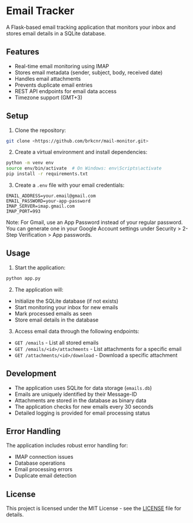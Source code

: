 # Email Tracker

A Flask-based email tracking application that monitors your inbox and stores email details in a SQLite database.

## Features

- Real-time email monitoring using IMAP
- Stores email metadata (sender, subject, body, received date)
- Handles email attachments
- Prevents duplicate email entries
- REST API endpoints for email data access
- Timezone support (GMT+3)

## Setup

1. Clone the repository:
```bash
git clone <https://github.com/brkcnr/mail-monitor.git>
```

2. Create a virtual environment and install dependencies:
```bash
python -m venv env
source env/bin/activate  # On Windows: env\Scripts\activate
pip install -r requirements.txt
```

3. Create a `.env` file with your email credentials:
```env
EMAIL_ADDRESS=your.email@gmail.com
EMAIL_PASSWORD=your-app-password
IMAP_SERVER=imap.gmail.com
IMAP_PORT=993
```

Note: For Gmail, use an App Password instead of your regular password. You can generate one in your Google Account settings under Security > 2-Step Verification > App passwords.

## Usage

1. Start the application:
```bash
python app.py
```

2. The application will:
- Initialize the SQLite database (if not exists)
- Start monitoring your inbox for new emails
- Mark processed emails as seen
- Store email details in the database

3. Access email data through the following endpoints:
- `GET /emails` - List all stored emails
- `GET /emails/<id>/attachments` - List attachments for a specific email
- `GET /attachments/<id>/download` - Download a specific attachment

## Development

- The application uses SQLite for data storage (`emails.db`)
- Emails are uniquely identified by their Message-ID
- Attachments are stored in the database as binary data
- The application checks for new emails every 30 seconds
- Detailed logging is provided for email processing status

## Error Handling

The application includes robust error handling for:
- IMAP connection issues
- Database operations
- Email processing errors
- Duplicate email detection

## License

This project is licensed under the MIT License - see the [LICENSE](LICENSE) file for details.
